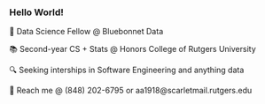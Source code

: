 ### Hello World!
<p>📘 Data Science Fellow @ Bluebonnet Data</p>
<p>📚 Second-year CS + Stats @ Honors College of Rutgers University</p>
<p>🔍 Seeking interships in Software Engineering and anything data</p>
<p>📧 Reach me @ (848) 202-6795 or aa1918@scarletmail.rutgers.edu</p>
